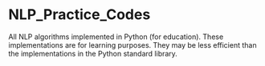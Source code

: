 # NLP_Practice_Codes
All NLP algorithms implemented in Python (for education). These implementations are for learning purposes. They may be less efficient than the implementations in the Python standard library.
